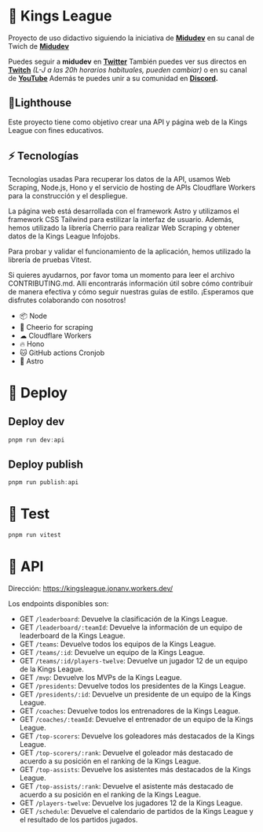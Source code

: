 # **👑 Kings League**

Proyecto de uso didactivo siguiendo la iniciativa de **[Midudev](https://twitter.com/midudev)** en su canal de Twich de **[Midudev](https://www.twitch.tv/midudev)**

Puedes seguir a **midudev** en **[Twitter](https://twitter.com/midudev)** También puedes ver sus directos en **[Twitch](https://www.twitch.tv/midudev)** *(L-J a las 20h horarios habituales, pueden cambiar)* o en su canal de **[YouTube](https://www.youtube.com/c/midudev)**
Además te puedes unir a su comunidad en **[Discord](https://t.co/XruHkD62j3).**

## **🗼Lighthouse**

Este proyecto tiene como objetivo crear una API y página web de la Kings League con fines educativos.

## **⚡️ Tecnologías**

Tecnologías usadas
Para recuperar los datos de la API, usamos Web Scraping, Node.js, Hono y el servicio de hosting de APIs Cloudflare Workers para la construcción y el despliegue.

La página web está desarrollada con el framework Astro y utilizamos el framework CSS Tailwind para estilizar la interfaz de usuario. Además, hemos utilizado la librería Cherrio para realizar Web Scraping y obtener datos de la Kings League Infojobs.

Para probar y validar el funcionamiento de la aplicación, hemos utilizado la librería de pruebas Vitest.

Si quieres ayudarnos, por favor toma un momento para leer el archivo CONTRIBUTING.md. Allí encontrarás información útil sobre cómo contribuír de manera efectiva y cómo seguir nuestras guías de estilo. ¡Esperamos que disfrutes colaborando con nosotros!

- 📦 Node
- 📜 Cheerio for scraping
- ☁︎ Cloudflare Workers
- 🔥 Hono
- 🐱 GitHub actions Cronjob
- 🚀 Astro

# **🚀 Deploy**
## **Deploy dev**
```js
pnpm run dev:api
```

## **Deploy publish**
```js
pnpm run publish:api
```

# **🧪 Test**
```js
pnpm run vitest
```

# **📃 API**

Dirección: https://kingsleague.jonanv.workers.dev/

Los endpoints disponibles son:

- GET `/leaderboard`: Devuelve la clasificación de la Kings League.
- GET `/leaderboard/:teamId`: Devuelve la información de un equipo de leaderboard de la Kings League.
- GET `/teams`: Devuelve todos los equipos de la Kings League.
- GET `/teams/:id`: Devuelve un equipo de la Kings League.
- GET `/teams/:id/players-twelve`: Devuelve un jugador 12 de un equipo de la Kings League.
- GET `/mvp`: Devuelve los MVPs de la Kings League.
- GET `/presidents`: Devuelve todos los presidentes de la Kings League.
- GET `/presidents/:id`: Devuelve un presidente de un equipo de la Kings League.
- GET `/coaches`: Devuelve todos los entrenadores de la Kings League.
- GET `/coaches/:teamId`: Devuelve el entrenador de un equipo de la Kings League.
- GET `/top-scorers`: Devuelve los goleadores más destacados de la Kings League.
- GET `/top-scorers/:rank`: Devuelve el goleador más destacado de acuerdo a su posición en el ranking de la Kings League.
- GET `/top-assists`: Devuelve los asistentes más destacados de la Kings League.
- GET `/top-assists/:rank`: Devuelve el asistente más destacado de acuerdo a su posición en el ranking de la Kings League.
- GET `/players-twelve`: Devuelve los jugadores 12 de la Kings League.
- GET `/schedule`: Devuelve el calendario de partidos de la Kings League y el resultado de los partidos jugados.
